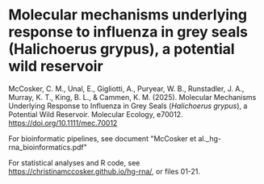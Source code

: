 # Molecular mechanisms underlying response to influenza in grey seals (Halichoerus grypus), a potential wild reservoir

McCosker, C. M., Unal, E., Gigliotti, A., Puryear, W. B., Runstadler, J. A., Murray, K. T., King, B. L., & Cammen, K. M. (2025). Molecular Mechanisms Underlying Response to Influenza in Grey Seals (*Halichoerus grypus*), a Potential Wild Reservoir. Molecular Ecology, e70012. https://doi.org/10.1111/mec.70012

For bioinformatic pipelines, see document "McCosker et al._hg-rna_bioinformatics.pdf"

For statistical analyses and R code, see https://christinamccosker.github.io/hg-rna/, or files 01-21.
